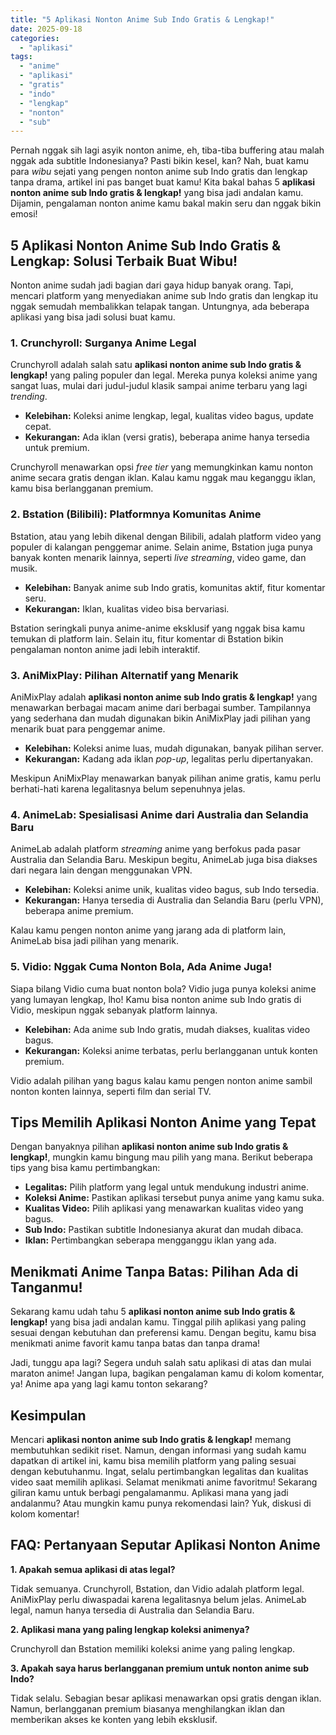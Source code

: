 ```yaml
---
title: "5 Aplikasi Nonton Anime Sub Indo Gratis & Lengkap!"
date: 2025-09-18
categories: 
  - "aplikasi"
tags: 
  - "anime"
  - "aplikasi"
  - "gratis"
  - "indo"
  - "lengkap"
  - "nonton"
  - "sub"
---
```


Pernah nggak sih lagi asyik nonton anime, eh, tiba-tiba buffering atau malah nggak ada subtitle Indonesianya? Pasti bikin kesel, kan? Nah, buat kamu para _wibu_ sejati yang pengen nonton anime sub Indo gratis dan lengkap tanpa drama, artikel ini pas banget buat kamu! Kita bakal bahas 5 **aplikasi nonton anime sub Indo gratis & lengkap!** yang bisa jadi andalan kamu. Dijamin, pengalaman nonton anime kamu bakal makin seru dan nggak bikin emosi!

## 5 Aplikasi Nonton Anime Sub Indo Gratis & Lengkap: Solusi Terbaik Buat Wibu!

Nonton anime sudah jadi bagian dari gaya hidup banyak orang. Tapi, mencari platform yang menyediakan anime sub Indo gratis dan lengkap itu nggak semudah membalikkan telapak tangan. Untungnya, ada beberapa aplikasi yang bisa jadi solusi buat kamu.

### 1\. Crunchyroll: Surganya Anime Legal

Crunchyroll adalah salah satu **aplikasi nonton anime sub Indo gratis & lengkap!** yang paling populer dan legal. Mereka punya koleksi anime yang sangat luas, mulai dari judul-judul klasik sampai anime terbaru yang lagi _trending_.

- **Kelebihan:** Koleksi anime lengkap, legal, kualitas video bagus, update cepat.
- **Kekurangan:** Ada iklan (versi gratis), beberapa anime hanya tersedia untuk premium.

Crunchyroll menawarkan opsi _free tier_ yang memungkinkan kamu nonton anime secara gratis dengan iklan. Kalau kamu nggak mau keganggu iklan, kamu bisa berlangganan premium.

### 2\. Bstation (Bilibili): Platformnya Komunitas Anime

Bstation, atau yang lebih dikenal dengan Bilibili, adalah platform video yang populer di kalangan penggemar anime. Selain anime, Bstation juga punya banyak konten menarik lainnya, seperti _live streaming_, video game, dan musik.

- **Kelebihan:** Banyak anime sub Indo gratis, komunitas aktif, fitur komentar seru.
- **Kekurangan:** Iklan, kualitas video bisa bervariasi.

Bstation seringkali punya anime-anime eksklusif yang nggak bisa kamu temukan di platform lain. Selain itu, fitur komentar di Bstation bikin pengalaman nonton anime jadi lebih interaktif.

### 3\. AniMixPlay: Pilihan Alternatif yang Menarik

AniMixPlay adalah **aplikasi nonton anime sub Indo gratis & lengkap!** yang menawarkan berbagai macam anime dari berbagai sumber. Tampilannya yang sederhana dan mudah digunakan bikin AniMixPlay jadi pilihan yang menarik buat para penggemar anime.

- **Kelebihan:** Koleksi anime luas, mudah digunakan, banyak pilihan server.
- **Kekurangan:** Kadang ada iklan _pop-up_, legalitas perlu dipertanyakan.

Meskipun AniMixPlay menawarkan banyak pilihan anime gratis, kamu perlu berhati-hati karena legalitasnya belum sepenuhnya jelas.

### 4\. AnimeLab: Spesialisasi Anime dari Australia dan Selandia Baru

AnimeLab adalah platform _streaming_ anime yang berfokus pada pasar Australia dan Selandia Baru. Meskipun begitu, AnimeLab juga bisa diakses dari negara lain dengan menggunakan VPN.

- **Kelebihan:** Koleksi anime unik, kualitas video bagus, sub Indo tersedia.
- **Kekurangan:** Hanya tersedia di Australia dan Selandia Baru (perlu VPN), beberapa anime premium.

Kalau kamu pengen nonton anime yang jarang ada di platform lain, AnimeLab bisa jadi pilihan yang menarik.

### 5\. Vidio: Nggak Cuma Nonton Bola, Ada Anime Juga!

Siapa bilang Vidio cuma buat nonton bola? Vidio juga punya koleksi anime yang lumayan lengkap, lho! Kamu bisa nonton anime sub Indo gratis di Vidio, meskipun nggak sebanyak platform lainnya.

- **Kelebihan:** Ada anime sub Indo gratis, mudah diakses, kualitas video bagus.
- **Kekurangan:** Koleksi anime terbatas, perlu berlangganan untuk konten premium.

Vidio adalah pilihan yang bagus kalau kamu pengen nonton anime sambil nonton konten lainnya, seperti film dan serial TV.

## Tips Memilih Aplikasi Nonton Anime yang Tepat

Dengan banyaknya pilihan **aplikasi nonton anime sub Indo gratis & lengkap!**, mungkin kamu bingung mau pilih yang mana. Berikut beberapa tips yang bisa kamu pertimbangkan:

- **Legalitas:** Pilih platform yang legal untuk mendukung industri anime.
- **Koleksi Anime:** Pastikan aplikasi tersebut punya anime yang kamu suka.
- **Kualitas Video:** Pilih aplikasi yang menawarkan kualitas video yang bagus.
- **Sub Indo:** Pastikan subtitle Indonesianya akurat dan mudah dibaca.
- **Iklan:** Pertimbangkan seberapa mengganggu iklan yang ada.

## Menikmati Anime Tanpa Batas: Pilihan Ada di Tanganmu!

Sekarang kamu udah tahu 5 **aplikasi nonton anime sub Indo gratis & lengkap!** yang bisa jadi andalan kamu. Tinggal pilih aplikasi yang paling sesuai dengan kebutuhan dan preferensi kamu. Dengan begitu, kamu bisa menikmati anime favorit kamu tanpa batas dan tanpa drama!

Jadi, tunggu apa lagi? Segera unduh salah satu aplikasi di atas dan mulai maraton anime! Jangan lupa, bagikan pengalaman kamu di kolom komentar, ya! Anime apa yang lagi kamu tonton sekarang?

## Kesimpulan

Mencari **aplikasi nonton anime sub Indo gratis & lengkap!** memang membutuhkan sedikit riset. Namun, dengan informasi yang sudah kamu dapatkan di artikel ini, kamu bisa memilih platform yang paling sesuai dengan kebutuhanmu. Ingat, selalu pertimbangkan legalitas dan kualitas video saat memilih aplikasi. Selamat menikmati anime favoritmu! Sekarang giliran kamu untuk berbagi pengalamanmu. Aplikasi mana yang jadi andalanmu? Atau mungkin kamu punya rekomendasi lain? Yuk, diskusi di kolom komentar!

## FAQ: Pertanyaan Seputar Aplikasi Nonton Anime

**1\. Apakah semua aplikasi di atas legal?**

Tidak semuanya. Crunchyroll, Bstation, dan Vidio adalah platform legal. AniMixPlay perlu diwaspadai karena legalitasnya belum jelas. AnimeLab legal, namun hanya tersedia di Australia dan Selandia Baru.

**2\. Aplikasi mana yang paling lengkap koleksi animenya?**

Crunchyroll dan Bstation memiliki koleksi anime yang paling lengkap.

**3\. Apakah saya harus berlangganan premium untuk nonton anime sub Indo?**

Tidak selalu. Sebagian besar aplikasi menawarkan opsi gratis dengan iklan. Namun, berlangganan premium biasanya menghilangkan iklan dan memberikan akses ke konten yang lebih eksklusif.
